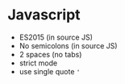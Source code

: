 # Javascript
* ES2015 (in source JS)
* No semicolons (in source JS)
* 2 spaces (no tabs)
* strict mode
* use single quote `'`